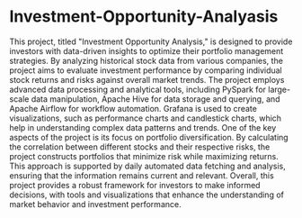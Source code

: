 # Investment-Opportunity-Analyasis
This project, titled "Investment Opportunity Analysis," is designed to provide investors with data-driven insights to optimize their portfolio management strategies. By analyzing historical stock data from various companies, the project aims to evaluate investment performance by comparing individual stock returns and risks against overall market trends.
The project employs advanced data processing and analytical tools, including PySpark for large-scale data manipulation, Apache Hive for data storage and querying, and Apache Airflow for workflow automation. Grafana is used to create visualizations, such as performance charts and candlestick charts, which help in understanding complex data patterns and trends.
One of the key aspects of the project is its focus on portfolio diversification. By calculating the correlation between different stocks and their respective risks, the project constructs portfolios that minimize risk while maximizing returns. This approach is supported by daily automated data fetching and analysis, ensuring that the information remains current and relevant.
Overall, this project provides a robust framework for investors to make informed decisions, with tools and visualizations that enhance the understanding of market behavior and investment performance.
